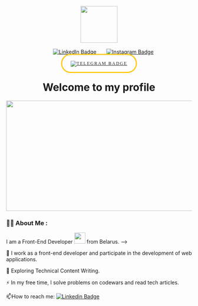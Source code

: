 <style>
  .link__soc{
        padding: 16px 23px;
        font-family: 'Montserrat';
        letter-spacing: 2px;
        font-size: 12px;
        text-transform: uppercase;
        cursor: pointer;
        outline: none;
        border-radius: 35px;
        border: 3px solid #FFC80A;
        background: transparent;
        color: #212121;
  }
</style>
<div id='header' align='center'>
  <img src='https://media.giphy.com/media/iIwfsZyRtwcO2cBgN2/giphy.gif' width='100'/>
  <div id="badges"'>
    <a href="https://www.linkedin.com/in/%D0%B4%D0%B5%D0%BD%D0%B8%D1%81-%D0%BA%D1%83%D1%88%D0%BD%D0%B5%D1%80-ab272124a/">
      <img src="https://img.shields.io/badge/LinkedIn" style='padding: 16px 23px;
        font-family: 'Montserrat',
        letter-spacing: 2px,
        font-size: 12px,
        text-transform: uppercase,
        cursor: pointer,
        outline: none,
        border-radius: 35px,
        border: 3px solid #FFC80A,
        background: transparent,
        color: #212121;' alt="LinkedIn Badge"/>
    </a>
    <a href="https://www.instagram.com/ateo_immortal/">
      <img src="https://img.shields.io/badge/Instagram" alt="Instagram Badge"/>
    </a>
    <a class='link__soc' href="https://t.me/+375445819214">
      <img src="https://img.shields.io/badge/Telegram-blue?style=for-the-badge&logo=Telegram&logoColor=white" alt="Telegram Badge"/>
    </a>
  </div>
  <h1>Welcome to my profile</h1>
</div>

<div align="center">
  <img src="https://media.giphy.com/media/dWesBcTLavkZuG35MI/giphy.gif" width="600" height="300"/>
</div>

### :woman_technologist: About Me :
I am a Front-End Developer <img src="https://media.giphy.com/media/WUlplcMpOCEmTGBtBW/giphy.gif" width="30"> from Belarus. -->

:telescope: I work as a front-end developer and participate in the development of web applications.

:seedling: Exploring Technical Content Writing.

:zap: In my free time, I solve problems on codewars and read tech articles.

:mailbox:How to reach me: [![Linkedin Badge](https://img.shields.io/badge/LinkedIn-blue?style=for-the-badge&logo=linkedin&logoColor=white)](www.linkedin.com/in/%D0%B4%D0%B5%D0%BD%D0%B8%D1%81-%D0%BA%D1%83%D1%88%D0%BD%D0%B5%D1%80-ab272124a/)
